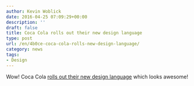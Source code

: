```yaml
---
author: Kevin Woblick
date: 2016-04-25 07:09:29+00:00
description: ''
draft: false
title: Coca Cola rolls out their new design language
type: post
url: /en/4b0ce-coca-cola-rolls-new-design-language/
category: news
tags:
- Design
---
```


Wow! Coca Cola [rolls out their new design language](http://www.coca-colacompany.com/press-center/press-releases/coca-cola-reveals-new-one-brand-packaging/) which looks awesome!
